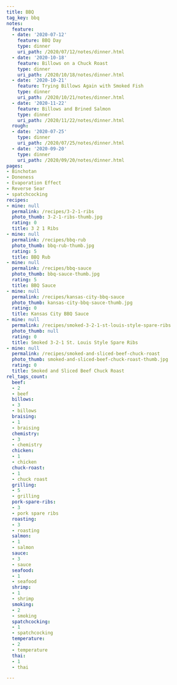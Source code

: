 ```yaml
---
title: BBQ
tag_key: bbq
notes:
  feature:
  - date: '2020-07-12'
    feature: BBQ Day
    type: dinner
    uri_path: /2020/07/12/notes/dinner.html
  - date: '2020-10-18'
    feature: Billows on a Chuck Roast
    type: dinner
    uri_path: /2020/10/18/notes/dinner.html
  - date: '2020-10-21'
    feature: Trying Billows Again with Smoked Fish
    type: dinner
    uri_path: /2020/10/21/notes/dinner.html
  - date: '2020-11-22'
    feature: Billows and Brined Salmon
    type: dinner
    uri_path: /2020/11/22/notes/dinner.html
  rough:
  - date: '2020-07-25'
    type: dinner
    uri_path: /2020/07/25/notes/dinner.html
  - date: '2020-09-20'
    type: dinner
    uri_path: /2020/09/20/notes/dinner.html
pages:
- Binchotan
- Doneness
- Evaporation Effect
- Reverse Sear
- spatchcocking
recipes:
- mine: null
  permalink: /recipes/3-2-1-ribs
  photo_thumb: 3-2-1-ribs-thumb.jpg
  rating: 0
  title: 3 2 1 Ribs
- mine: null
  permalink: /recipes/bbq-rub
  photo_thumb: bbq-rub-thumb.jpg
  rating: 5
  title: BBQ Rub
- mine: null
  permalink: /recipes/bbq-sauce
  photo_thumb: bbq-sauce-thumb.jpg
  rating: 5
  title: BBQ Sauce
- mine: null
  permalink: /recipes/kansas-city-bbq-sauce
  photo_thumb: kansas-city-bbq-sauce-thumb.jpg
  rating: 0
  title: Kansas City BBQ Sauce
- mine: null
  permalink: /recipes/smoked-3-2-1-st-louis-style-spare-ribs
  photo_thumb: null
  rating: 0
  title: Smoked 3-2-1 St. Louis Style Spare Ribs
- mine: null
  permalink: /recipes/smoked-and-sliced-beef-chuck-roast
  photo_thumb: smoked-and-sliced-beef-chuck-roast-thumb.jpg
  rating: 0
  title: Smoked and Sliced Beef Chuck Roast
rel_tags_count:
  beef:
  - 2
  - beef
  billows:
  - 3
  - billows
  braising:
  - 1
  - braising
  chemistry:
  - 3
  - chemistry
  chicken:
  - 1
  - chicken
  chuck-roast:
  - 1
  - chuck roast
  grilling:
  - 5
  - grilling
  pork-spare-ribs:
  - 3
  - pork spare ribs
  roasting:
  - 3
  - roasting
  salmon:
  - 1
  - salmon
  sauce:
  - 3
  - sauce
  seafood:
  - 1
  - seafood
  shrimp:
  - 1
  - shrimp
  smoking:
  - 2
  - smoking
  spatchcocking:
  - 1
  - spatchcocking
  temperature:
  - 2
  - temperature
  thai:
  - 1
  - thai

---
```

